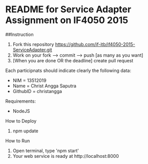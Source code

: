 # README for Service Adapter Assignment on IF4050 2015

##Instruction
1. Fork this repository https://github.com/if-itb/if4050-2015-ServiceAdapter.git
2. Work on your fork --> commit --> push [as many as you want]
3. [When you are done OR the deadline] create pull request  

Each participnats should indicate clearly the following data:
 * NIM      = 13512019
 * Name     = Christ Angga Saputra
 * GithubID = christangga

Requirements:
 * NodeJS

How to Deploy
 1. npm update

How to Run
 1. Open terminal, type 'npm start'
 2. Your web service is ready at http://localhost:8000
